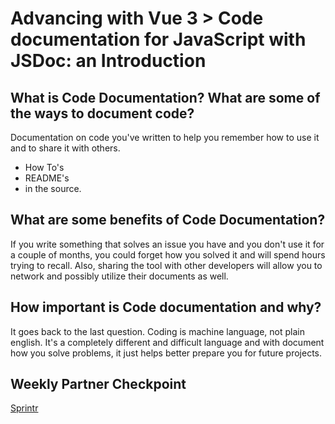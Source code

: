 # Advancing with Vue 3 > Code documentation for JavaScript with JSDoc: an Introduction

## What is Code Documentation? What are some of the ways to document code?

Documentation on code you've written to help you remember how to use it and to share it with others.
* How To's
* README's
* in the source. 

## What are some benefits of Code Documentation?

If you write something that solves an issue you have and you don't use it for a couple of months, you could forget how you solved it and will spend hours trying to recall. Also, sharing the tool with other developers will allow you to network and possibly utilize their documents as well. 

## How important is Code documentation and why?

It goes back to the last question. Coding is machine language, not plain english. It's a completely different and difficult language and with document how you solve problems, it just helps better prepare you for future projects.

## Weekly Partner Checkpoint

[Sprintr](https://github.com/DerekShain/Sprintr)